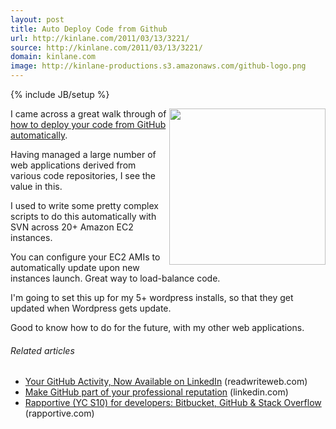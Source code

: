 ```yaml
---
layout: post
title: Auto Deploy Code from Github
url: http://kinlane.com/2011/03/13/3221/
source: http://kinlane.com/2011/03/13/3221/
domain: kinlane.com
image: http://kinlane-productions.s3.amazonaws.com/github-logo.png
---
```

{% include JB/setup %}<p><img src="http://kinlane-productions.s3.amazonaws.com/github-logo.png" alt="" width="250" align="right" />I came across a great walk through of <a title="How to Deploy Your Code from Github Automatically" href="http://shinyplasticbag.posterous.com/how-to-deploy-your-code-from-github-automatic">how to deploy your code from GitHub automatically</a>.<p></p>
Having managed a large number of web applications derived from various code repositories, I see the value in this.<p></p>
I used to write some pretty complex scripts to do this automatically with SVN across 20+ Amazon EC2 instances.<p></p>
You can configure your EC2 AMIs to automatically update upon new instances launch. Great way to load-balance code.<p></p>
I'm going to set this up for my 5+ wordpress installs, so that they get updated when Wordpress gets update.<p></p>
Good to know how to do for the future, with my other web applications.
<h6 class="zemanta-related-title" style="font-size: 1em;">Related articles</h6>
<ul class="zemanta-article-ul">
	<li class="zemanta-article-ul-li"><a href="http://www.readwriteweb.com/hack/2011/03/your-github-activity-now-avail.php">Your GitHub Activity, Now Available on LinkedIn</a> (readwriteweb.com)</li>
	<li class="zemanta-article-ul-li"><a href="http://blog.linkedin.com/2011/03/08/github-linkedin/">Make GitHub part of your professional reputation</a> (linkedin.com)</li>
	<li class="zemanta-article-ul-li"><a href="http://blog.rapportive.com/rapportive-for-developers-bitbucket-github-st">Rapportive (YC S10) for developers: Bitbucket, GitHub &amp; Stack Overflow</a> (rapportive.com)</li>
</ul>
</p>

